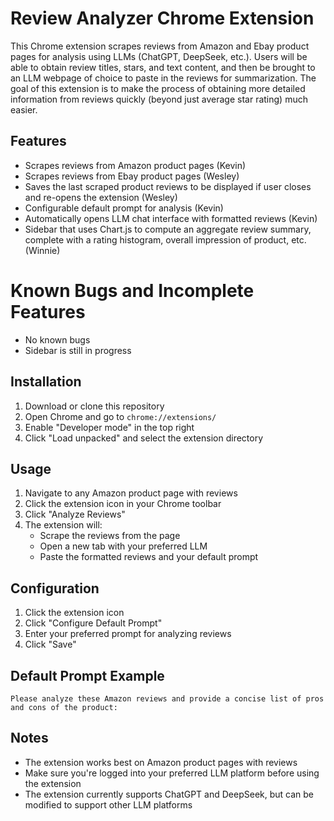 # Review Analyzer Chrome Extension

This Chrome extension scrapes reviews from Amazon and Ebay product pages for analysis using LLMs (ChatGPT, DeepSeek, etc.). Users will be able to obtain review titles, stars, and text content, and then be brought to an LLM webpage of choice to paste in the reviews for summarization. The goal of this extension is to make the process of obtaining more detailed information from reviews quickly (beyond just average star rating) much easier.

## Features

- Scrapes reviews from Amazon product pages (Kevin)
- Scrapes reviews from Ebay product pages (Wesley)
- Saves the last scraped product reviews to be displayed if user closes and re-opens the extension (Wesley)
- Configurable default prompt for analysis (Kevin)
- Automatically opens LLM chat interface with formatted reviews (Kevin)
- Sidebar that uses Chart.js to compute an aggregate review summary, complete with a rating histogram, overall impression of product, etc. (Winnie)

# Known Bugs and Incomplete Features
- No known bugs
- Sidebar is still in progress

## Installation

1. Download or clone this repository
2. Open Chrome and go to `chrome://extensions/`
3. Enable "Developer mode" in the top right
4. Click "Load unpacked" and select the extension directory

## Usage

1. Navigate to any Amazon product page with reviews
2. Click the extension icon in your Chrome toolbar
3. Click "Analyze Reviews"
4. The extension will:
   - Scrape the reviews from the page
   - Open a new tab with your preferred LLM
   - Paste the formatted reviews and your default prompt

## Configuration

1. Click the extension icon
2. Click "Configure Default Prompt"
3. Enter your preferred prompt for analyzing reviews
4. Click "Save"

## Default Prompt Example

```
Please analyze these Amazon reviews and provide a concise list of pros and cons of the product:
```

## Notes

- The extension works best on Amazon product pages with reviews
- Make sure you're logged into your preferred LLM platform before using the extension
- The extension currently supports ChatGPT and DeepSeek, but can be modified to support other LLM platforms 